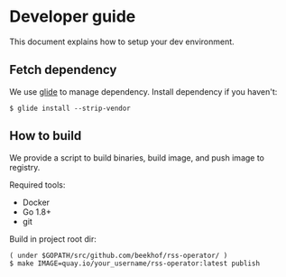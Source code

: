 # Developer guide

This document explains how to setup your dev environment. 

## Fetch dependency

We use [glide](https://github.com/Masterminds/glide) to manage dependency.
Install dependency if you haven't:

```
$ glide install --strip-vendor
```

## How to build

We provide a script to build binaries, build image, and push image to registry.

Required tools:
- Docker
- Go 1.8+
- git

Build in project root dir:

```
( under $GOPATH/src/github.com/beekhof/rss-operator/ )
$ make IMAGE=quay.io/your_username/rss-operator:latest publish
```
